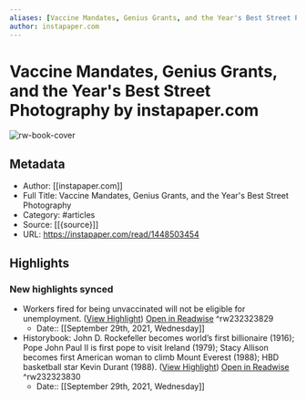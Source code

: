```yaml
---
aliases: [Vaccine Mandates, Genius Grants, and the Year's Best Street Photography, Vaccine Mandates, Genius Grants, and the Year's Best Street Photography]
author: instapaper.com
---
```

# Vaccine Mandates, Genius Grants, and the Year's Best Street Photography by instapaper.com

![rw-book-cover](https://readwise-assets.s3.amazonaws.com/static/images/article2.74d541386bbf.png)

## Metadata
- Author: [[instapaper.com]]
- Full Title: Vaccine Mandates, Genius Grants, and the Year's Best Street Photography
- Category: #articles
- Source: [[{source}]]
- URL: https://instapaper.com/read/1448503454

## Highlights
### New highlights synced
- Workers fired for being unvaccinated will not be eligible for unemployment. ([View Highlight](https://instapaper.com/read/1448503454/17588914)) [Open in Readwise](https://readwise.io/open/232323829) ^rw232323829
    - Date:: [[September 29th, 2021, Wednesday]]
- Historybook: John D. Rockefeller becomes world’s first billionaire (1916); Pope John Paul II is first pope to visit Ireland (1979); Stacy Allison becomes first American woman to climb Mount Everest (1988); HBD basketball star Kevin Durant (1988). ([View Highlight](https://instapaper.com/read/1448503454/17588960)) [Open in Readwise](https://readwise.io/open/232323830) ^rw232323830
    - Date:: [[September 29th, 2021, Wednesday]]
